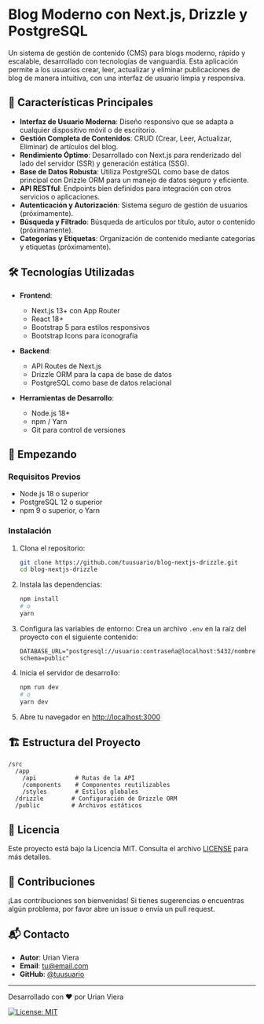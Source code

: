 # Blog Moderno con Next.js, Drizzle y PostgreSQL

Un sistema de gestión de contenido (CMS) para blogs moderno, rápido y escalable, desarrollado con tecnologías de vanguardia. Esta aplicación permite a los usuarios crear, leer, actualizar y eliminar publicaciones de blog de manera intuitiva, con una interfaz de usuario limpia y responsiva.

## 🌟 Características Principales

- **Interfaz de Usuario Moderna**: Diseño responsivo que se adapta a cualquier dispositivo móvil o de escritorio.
- **Gestión Completa de Contenidos**: CRUD (Crear, Leer, Actualizar, Eliminar) de artículos del blog.
- **Rendimiento Óptimo**: Desarrollado con Next.js para renderizado del lado del servidor (SSR) y generación estática (SSG).
- **Base de Datos Robusta**: Utiliza PostgreSQL como base de datos principal con Drizzle ORM para un manejo de datos seguro y eficiente.
- **API RESTful**: Endpoints bien definidos para integración con otros servicios o aplicaciones.
- **Autenticación y Autorización**: Sistema seguro de gestión de usuarios (próximamente).
- **Búsqueda y Filtrado**: Búsqueda de artículos por título, autor o contenido (próximamente).
- **Categorías y Etiquetas**: Organización de contenido mediante categorías y etiquetas (próximamente).

## 🛠️ Tecnologías Utilizadas

- **Frontend**: 
  - Next.js 13+ con App Router
  - React 18+
  - Bootstrap 5 para estilos responsivos
  - Bootstrap Icons para iconografía

- **Backend**:
  - API Routes de Next.js
  - Drizzle ORM para la capa de base de datos
  - PostgreSQL como base de datos relacional

- **Herramientas de Desarrollo**:
  - Node.js 18+
  - npm / Yarn
  - Git para control de versiones

## 🚀 Empezando

### Requisitos Previos

- Node.js 18 o superior
- PostgreSQL 12 o superior
- npm 9 o superior, o Yarn

### Instalación

1. Clona el repositorio:
   ```bash
   git clone https://github.com/tuusuario/blog-nextjs-drizzle.git
   cd blog-nextjs-drizzle
   ```

2. Instala las dependencias:
   ```bash
   npm install
   # o
   yarn
   ```

3. Configura las variables de entorno:
   Crea un archivo `.env` en la raíz del proyecto con el siguiente contenido:
   ```env
   DATABASE_URL="postgresql://usuario:contraseña@localhost:5432/nombre_base_datos?schema=public"
   ```

4. Inicia el servidor de desarrollo:
   ```bash
   npm run dev
   # o
   yarn dev
   ```

5. Abre tu navegador en [http://localhost:3000](http://localhost:3000)

## 🏗️ Estructura del Proyecto

```
/src
  /app
    /api           # Rutas de la API
    /components    # Componentes reutilizables
    /styles        # Estilos globales
  /drizzle        # Configuración de Drizzle ORM
  /public         # Archivos estáticos
```

## 📝 Licencia

Este proyecto está bajo la Licencia MIT. Consulta el archivo [LICENSE](LICENSE) para más detalles.

## 🤝 Contribuciones

¡Las contribuciones son bienvenidas! Si tienes sugerencias o encuentras algún problema, por favor abre un issue o envía un pull request.

## 📬 Contacto

- **Autor**: Urian Viera
- **Email**: tu@email.com
- **GitHub**: [@tuusuario](https://github.com/tuusuario)

---

Desarrollado con ❤️ por Urian Viera

[![License: MIT](https://img.shields.io/badge/License-MIT-yellow.svg)](https://opensource.org/licenses/MIT)